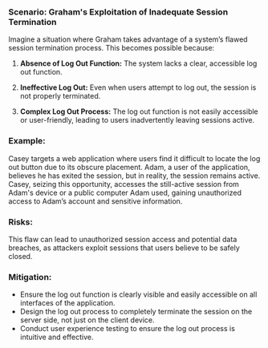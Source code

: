 ### Scenario: Graham's Exploitation of Inadequate Session Termination 
Imagine a situation where Graham takes advantage of a system’s flawed session termination process. This becomes possible because: 

1. **Absence of Log Out Function:** The system lacks a clear, accessible log out function. 

2. **Ineffective Log Out:** Even when users attempt to log out, the session is not properly terminated. 

3. **Complex Log Out Process:** The log out function is not easily accessible or user-friendly, leading to users inadvertently leaving sessions active. 

### Example: 

Casey targets a web application where users find it difficult to locate the log out button due to its obscure placement. Adam, a user of the application, believes he has exited the session, but in reality, the session remains active. Casey, seizing this opportunity, accesses the still-active session from Adam's device or a public computer Adam used, gaining unauthorized access to Adam’s account and sensitive information. 

### Risks: 

This flaw can lead to unauthorized session access and potential data breaches, as attackers exploit sessions that users believe to be safely closed. 

### Mitigation: 

- Ensure the log out function is clearly visible and easily accessible on all interfaces of the application. 
- Design the log out process to completely terminate the session on the server side, not just on the client device. 
- Conduct user experience testing to ensure the log out process is intuitive and effective. 